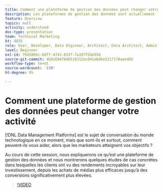 ```yaml
---
title: Comment une plateforme de gestion des données peut changer votre activité
description: Les plateformes de gestion des données sont actuellement le sujet de conversation du monde technologique, mais qu’est-ce qu’elles et surtout, comment peuvent-elles vous aider à réaliser vos objectifs avec les marketeurs ? Au cours de cette session, nous expliquerons ce qu’est une plateforme de gestion des données et nous montrerons quelques études de cas concrètes dans lesquelles les clients ont vu des rendements incroyables sur leur investissement, depuis les achats de médias plus efficaces jusqu’à des conversions significativement plus élevées.
feature: Overview
topics: null
activity: understand
doc-type: presentation
team: Technical Marketing
kt: 4025
role: User, Developer, Data Engineer, Architect, Data Architect, Admin, Leader
level: Beginner
exl-id: 7645804c-b0ff-4741-833f-7a3d7f2bb950
source-git-commit: 4b91696f840518312ec041abdbe5217178aee405
workflow-type: tm+mt
source-wordcount: '139'
ht-degree: 0%

---
```


# Comment une plateforme de gestion des données peut changer votre activité

[!DNL Data Management Platforms] est le sujet de conversation du monde technologique en ce moment, mais que sont-ils et surtout, comment peuvent-ils vous aider, alors que les marketeurs atteignent vos objectifs ?

Au cours de cette session, nous expliquerons ce qu’est une plateforme de gestion des données et nous montrerons quelques études de cas concrètes dans lesquelles les clients ont vu des rendements incroyables sur leur investissement, depuis les achats de médias plus efficaces jusqu’à des conversions significativement plus élevées.

>[!VIDEO](https://video.tv.adobe.com/v/29770/?quality=12)
